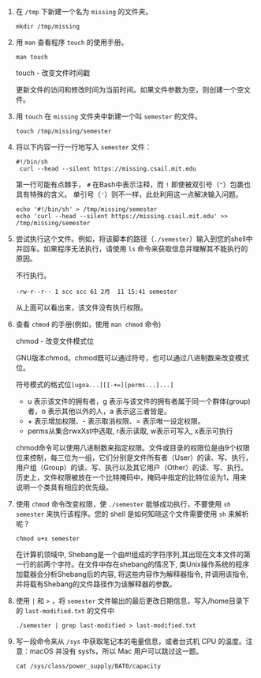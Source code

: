 1. 在 `/tmp` 下新建一个名为 `missing` 的文件夹。

   ```shell
   mkdir /tmp/missing
   ```

2. 用 `man` 查看程序 `touch` 的使用手册。

   ```shell
   man touch
   ```

   touch - 改变文件时间戳

   更新文件的访问和修改时间为当前时间。如果文件参数为空，则创建一个空文件。
   
3. 用 `touch` 在 `missing` 文件夹中新建一个叫 `semester` 的文件。

   ```shell
   touch /tmp/missing/semester
   ```

4. 将以下内容一行一行地写入 `semester` 文件：

   ```shell
   #!/bin/sh
    curl --head --silent https://missing.csail.mit.edu
   ```

   第一行可能有点棘手， `#` 在Bash中表示注释，而 `!` 即使被双引号（`"`）包裹也具有特殊的含义。 单引号（`'`）则不一样，此处利用这一点解决输入问题。

   ```shell
   echo '#!/bin/sh' > /tmp/missing/semester
   echo 'curl --head --silent https://missing.csail.mit.edu' >> /tmp/missing/semester
   ```

5. 尝试执行这个文件。例如，将该脚本的路径（`./semester`）输入到您的shell中并回车。如果程序无法执行，请使用 `ls` 命令来获取信息并理解其不能执行的原因。

   不行执行。

   ```shell
   -rw-r--r-- 1 scc scc 61 2月  11 15:41 semester
   ```

   从上面可以看出来，该文件没有执行权限。

6. 查看 `chmod` 的手册(例如，使用 `man chmod` 命令)

   chmod - 改变文件模式位

   GNU版本chmod。chmod既可以通过符号，也可以通过八进制数来改变模式位。

   符号模式的格式位```[ugoa...][[-+=][perms...]...]```

   - u 表示该文件的拥有者，g 表示与该文件的拥有者属于同一个群体(group)者，o 表示其他以外的人，a 表示这三者皆是。
   - \+ 表示增加权限、- 表示取消权限、= 表示唯一设定权限。
   - perms从集合rwxXst中选取, r表示读取, w表示可写入, x表示可执行

   chmod命令可以使用八进制数来指定权限。文件或目录的权限位是由9个权限位来控制，每三位为一组，它们分别是文件所有者（User）的读、写、执行，用户组（Group）的读、写、执行以及其它用户（Other）的读、写、执行。历史上，文件权限被放在一个比特掩码中，掩码中指定的比特位设为1，用来说明一个类具有相应的优先级。

7. 使用 `chmod` 命令改变权限，使 `./semester` 能够成功执行，不要使用 `sh semester` 来执行该程序。您的 shell 是如何知晓这个文件需要使用 `sh` 来解析呢？

   ```shell
   chmod u+x semester
   ```

   在计算机领域中, Shebang是一个由#!组成的字符序列,其出现在文本文件的第一行的前两个字符。在文件中存在shebang的情况下, 类Unix操作系统的程序加载器会分析Shebang后的内容, 将这些内容作为解释器指令, 并调用该指令, 并将载有Shebang的文件路径作为该解释器的参数。

8. 使用 `|` 和 `>` ，将 `semester` 文件输出的最后更改日期信息，写入/home目录下的 `last-modified.txt` 的文件中

   ```shell
   ./semester | grep last-modified > last-modified.txt
   ```
   
9. 写一段命令来从 `/sys` 中获取笔记本的电量信息，或者台式机 CPU 的温度。注意：macOS 并没有 sysfs，所以 Mac 用户可以跳过这一题。

   ```shell
   cat /sys/class/power_supply/BAT0/capacity
   ```

   
